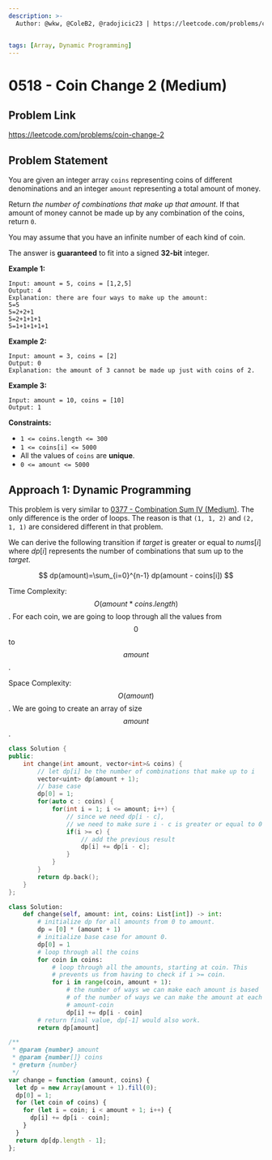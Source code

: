 ```yaml
---
description: >-
  Author: @wkw, @ColeB2, @radojicic23 | https://leetcode.com/problems/coin-change-2


tags: [Array, Dynamic Programming]
---
```


# 0518 - Coin Change 2 (Medium)

## Problem Link

https://leetcode.com/problems/coin-change-2

## Problem Statement

You are given an integer array `coins` representing coins of different denominations and an integer `amount` representing a total amount of money.

Return _the number of combinations that make up that amount_. If that amount of money cannot be made up by any combination of the coins, return `0`.

You may assume that you have an infinite number of each kind of coin.

The answer is **guaranteed** to fit into a signed **32-bit** integer.

**Example 1:**

```
Input: amount = 5, coins = [1,2,5]
Output: 4
Explanation: there are four ways to make up the amount:
5=5
5=2+2+1
5=2+1+1+1
5=1+1+1+1+1
```

**Example 2:**

```
Input: amount = 3, coins = [2]
Output: 0
Explanation: the amount of 3 cannot be made up just with coins of 2.
```

**Example 3:**

```
Input: amount = 10, coins = [10]
Output: 1
```

**Constraints:**

- `1 <= coins.length <= 300`
- `1 <= coins[i] <= 5000`
- All the values of `coins` are **unique**.
- `0 <= amount <= 5000`

## Approach 1: Dynamic Programming

This problem is very similar to [0377 - Combination Sum IV (Medium)](https://leetcode.com/problems/combination-sum-iv/). The only difference is the order of loops. The reason is that `(1, 1, 2)` and `(2, 1, 1)` are considered different in that problem.

We can derive the following transition if $target$ is greater or equal to $nums[i]$ where $dp[i]$ represents the number of combinations that sum up to the $target$.

$$
dp(amount)=\sum_{i=0}^{n-1} dp(amount - coins[i])
$$

Time Complexity: $$O(amount * coins.length)$$. For each coin, we are going to loop through all the values from $$0$$ to $$amount$$.

Space Complexity: $$O(amount)$$. We are going to create an array of size $$amount$$.

<Tabs>
<TabItem value="cpp" label="C++">
<SolutionAuthor name="@wkw"/>

```cpp
class Solution {
public:
    int change(int amount, vector<int>& coins) {
        // let dp[i] be the number of combinations that make up to i
        vector<uint> dp(amount + 1);
        // base case
        dp[0] = 1;
        for(auto c : coins) {
            for(int i = 1; i <= amount; i++) {
                // since we need dp[i - c],
                // we need to make sure i - c is greater or equal to 0
                if(i >= c) {
                    // add the previous result
                    dp[i] += dp[i - c];
                }
            }
        }
        return dp.back();
    }
};
```

</TabItem>

<TabItem value="python" label="Python">
<SolutionAuthor name="@ColeB2"/>

```py
class Solution:
    def change(self, amount: int, coins: List[int]) -> int:
        # initialize dp for all amounts from 0 to amount.
        dp = [0] * (amount + 1)
        # initialize base case for amount 0.
        dp[0] = 1
        # loop through all the coins
        for coin in coins:
            # loop through all the amounts, starting at coin. This
            # prevents us from having to check if i >= coin.
            for i in range(coin, amount + 1):
                # the number of ways we can make each amount is based
                # of the number of ways we can make the amount at each
                # amount-coin
                dp[i] += dp[i - coin]
        # return final value, dp[-1] would also work.
        return dp[amount]
```

</TabItem>

<TabItem value="js" label="JavaScript">
<SolutionAuthor name="@radojicic23"/>

```js
/**
 * @param {number} amount
 * @param {number[]} coins
 * @return {number}
 */
var change = function (amount, coins) {
  let dp = new Array(amount + 1).fill(0);
  dp[0] = 1;
  for (let coin of coins) {
    for (let i = coin; i < amount + 1; i++) {
      dp[i] += dp[i - coin];
    }
  }
  return dp[dp.length - 1];
};
```

</TabItem>
</Tabs>
